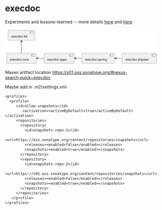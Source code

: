 # execdoc

Experiments and lessons-learned -- more details [here](execdoc-core/README.md) and [here](execdoc-apps/README.md)

![Alt text](docs/readme/diagrams/dependencies.svg)

Maven artifact location https://s01.oss.sonatype.org/#nexus-search;quick~execdoc

Maybe add in .m2/settings.xml

    <profiles>
      <profile>
         <id>allow-snapshots</id>
            <activation><activeByDefault>true</activeByDefault></activation>
         <repositories>
           <repository>
             <id>snapshots-repo-1</id>
             <url>https://oss.sonatype.org/content/repositories/snapshots</url>
             <releases><enabled>false</enabled></releases>
             <snapshots><enabled>true</enabled></snapshots>
           </repository>
           <repository>
             <id>snapshots-repo-2</id>
             <url>https://s01.oss.sonatype.org/content/repositories/snapshots</url>
             <releases><enabled>false</enabled></releases>
             <snapshots><enabled>true</enabled></snapshots>
           </repository>
         </repositories>
       </profile>
    </profiles>



